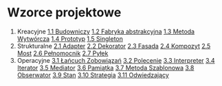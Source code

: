 # Wzorce projektowe

1. Kreacyjne
    [1.1 Budowniczy](./Builder/builder.md)
    [1.2 Fabryka abstrakcyjna](./AbstractFactory/abstractFactory.md)
    [1.3 Metoda Wytwórcza](./FactoryMethod/factoryMethod.md)
    [1.4 Prototyp](./Prototype/prototype.md)
    [1.5 Singleton](./Singleton/singleton.md)
2. Strukturalne
    [2.1 Adapter](./Adapter/adapter.md)
    [2.2 Dekorator](./Decorator/decorator.md)
    [2.3 Fasada](./Facade/facade.md)
    [2.4 Kompozyt](./Composite/composite.md)
    [2.5 Most](./Bridge/bridge.md)
    [2.6 Pełnomocnik](./Proxy/proxy.md)
    [2.7 Pyłek](./Flyweight/flyweight.md) 
3. Operacyjne
    [3.1 Łańcuch Zobowiązań](./ChainOfResponsibility/chainOfResponsibility.md)
    [3.2 Polecenie](./Command/command.md)
    [3.3 Interpreter](./Interpreter/interpreter.md)
    [3.4 Iterator](./Iterator/iterator.md)
    [3.5 Mediator](./Mediator/mediator.md)
    [3.6 Pamiątka](./Memento/memento.md)
    [3.7 Metoda Szablonowa](./TemplateMethod/templateMethod.md)
    [3.8 Obserwator](./Observer/observer.md)
    [3.9 Stan](./State/state.md)
    [3.10 Strategia](./Strategy/strategy.md)
    [3.11 Odwiedzający](./Visitor/visitor.md)

